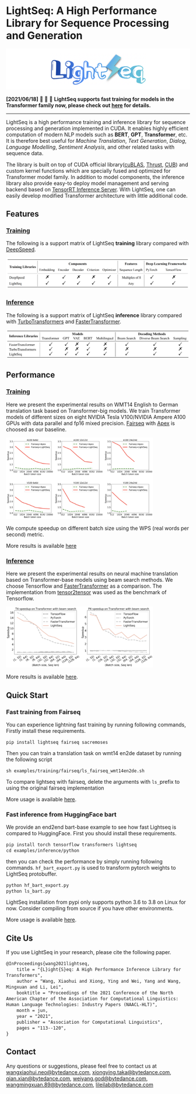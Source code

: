 # LightSeq: A High Performance Library for Sequence Processing and Generation

![logo](./docs/inference/images/logo.png)

**[2021/06/18]** :tada: :tada: :tada: **LightSeq supports fast training for models in the Transformer family now,
please check out [here](./lightseq/training/README.md) for details.**

---

LightSeq is a high performance training and inference library for sequence processing and generation implemented
in CUDA.
It enables highly efficient computation of modern NLP models such as **BERT**, **GPT**,
**Transformer**, etc.
It is therefore best useful for *Machine Translation*, *Text Generation*, *Dialog*, *Language
Modelling*, *Sentiment Analysis*, and other related tasks with sequence data.

The library is built on top of CUDA official
library([cuBLAS](https://docs.nvidia.com/cuda/cublas/index.html),
[Thrust](https://docs.nvidia.com/cuda/thrust/index.html), [CUB](http://nvlabs.github.io/cub/)) and
custom kernel functions which are specially fused and optimized for Transformer model family. In
addition to model components, the inference library also provide easy-to deploy model management and serving backend based on
[TensorRT Inference
Server](https://docs.nvidia.com/deeplearning/sdk/inference-server-archived/tensorrt_inference_server_120/tensorrt-inference-server-guide/docs/quickstart.html).
With LightSeq, one can easily develop modified Transformer architecture with little additional code.

## Features
### [Training](./lightseq/training)
The following is a support matrix of LightSeq **training** library compared with
[DeepSpeed](https://github.com/microsoft/DeepSpeed).

![features](./docs/training/images/features.png)

### [Inference](./lightseq/inference)
The following is a support matrix of LightSeq **inference** library compared with
[TurboTransformers](https://github.com/Tencent/TurboTransformers) and
[FasterTransformer](https://github.com/NVIDIA/DeepLearningExamples/tree/master/FasterTransformer).

![support](./docs/inference/images/support.png)


## Performance

### [Training](./lightseq/training)
Here we present the experimental results on WMT14 English to German translation task based on Transformer-big models. We train Transformer models of different sizes on eight NVIDIA Tesla V100/NVIDIA Ampere A100 GPUs with data parallel and fp16 mixed precision.
[Fairseq](https://github.com/pytorch/fairseq) with [Apex](https://github.com/NVIDIA/apex) is choosed as our baseline.

<img src="./docs/training/images/single_step.png"  width="80%" aligned="middle">

We compute speedup on different batch size using the WPS (real words per second) metric.

More results is available [here](./docs/training/performance.md)

### [Inference](./lightseq/inference)
Here we present the experimental results on neural machine translation based on Transformer-base models using beam search methods.
We choose Tensorflow and
[FasterTransformer](https://github.com/NVIDIA/DeepLearningExamples/tree/master/FasterTransformer) as a comparison.
The implementation from
[tensor2tensor](https://github.com/tensorflow/tensor2tensor/blob/master/tensor2tensor/models/transformer.py)
was used as the benchmark of Tensorflow.

<img src="./docs/inference/images/nmt.png"  width="80%" aligned="middle">

More results is available [here](./docs/inference/performance.md).



## Quick Start
### Fast training from Fairseq

You can experience lightning fast training by running following commands,
Firstly install these requirements.

```shell
pip install lightseq fairseq sacremoses
```

Then you can train a translation task on wmt14 en2de dataset by running the following script

```shell
sh examples/training/fairseq/ls_fairseq_wmt14en2de.sh
```

To compare lightseq with fairseq, delete the arguments with `ls_`prefix to using the original fairseq implementation

More usage is available [here](./lightseq/training/README.md).

### Fast inference from HuggingFace bart

We provide an end2end bart-base example to see how fast Lightseq is compared to HuggingFace. First you should install these requirements.

```shell
pip install torch tensorflow transformers lightseq
cd examples/inference/python
```

then you can check the performance by simply running following commands. `hf_bart_export.py` is used to transform pytorch weights to LightSeq protobuffer.

```shell
python hf_bart_export.py
python ls_bart.py
```

LightSeq installation from pypi only supports python 3.6 to 3.8 on Linux for now. Consider compiling from source if you have other environments.

More usage is available [here](./lightseq/inference/README.md).

## Cite Us

If you use LightSeq in your research, please cite the following paper.

```
@InProceedings{wang2021lightseq,
    title = "{L}ight{S}eq: A High Performance Inference Library for Transformers",
    author = "Wang, Xiaohui and Xiong, Ying and Wei, Yang and Wang, Mingxuan and Li, Lei",
    booktitle = "Proceedings of the 2021 Conference of the North American Chapter of the Association for Computational Linguistics: Human Language Technologies: Industry Papers (NAACL-HLT)",
    month = jun,
    year = "2021",
    publisher = "Association for Computational Linguistics",
    pages = "113--120",
}
```

## Contact

Any questions or suggestions, please feel free to contact us at
wangxiaohui.neo@bytedance.com, xiongying.taka@bytedance.com, qian.xian@bytedance.com, weiyang.god@bytedance.com, wangmingxuan.89@bytedance.com, lileilab@bytedance.com
